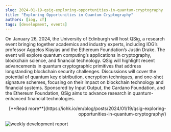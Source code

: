 ```yaml
---
slug: 2024-01-19-qsig-exploring-opportunities-in-quantum-cryptography
title: "Exploring Opportunities in Quantum Cryptography"
authors: [iog, cf]
tags: [development, events]
---
```


On January 26, 2024, the University of Edinburgh will host QSig, a research event bringing together academics and industry experts, including IOG’s professor Aggelos Kiayias and the Ethereum Foundation’s Justin Drake. The event will explore quantum computing’s applications in cryptography, blockchain science, and financial technology. QSig will highlight recent advancements in quantum cryptographic primitives that address longstanding blockchain security challenges. Discussions will cover the potential of quantum key distribution, encryption techniques, and one-shot signature schemes, focusing on their impact on blockchain technology and financial systems. Sponsored by Input Output, the Cardano Foundation, and the Ethereum Foundation, QSig aims to advance research in quantum-enhanced financial technologies.

<p align="right">
 [**Read more**](https://iohk.io/en/blog/posts/2024/01/19/qsig-exploring-opportunities-in-quantum-cryptography/)
</p>

 ![weekly development report](./banner.webp)

